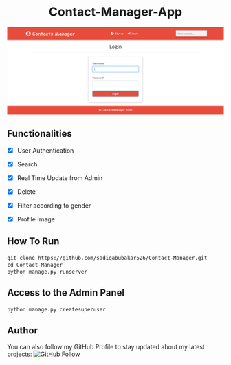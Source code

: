 <h1 align="center">Contact-Manager-App</h1>
<a href="#">
  <div align="center">
    <img src="screenshot.png" width='700'/>
  </div>
</a>

## Functionalities
- [x] User Authentication
- [x] Search
- [x] Real Time Update from Admin
- [x] Delete
- [x] Filter according to gender
- [x] Profile Image



## How To Run
```
git clone https://github.com/sadiqabubakar526/Contact-Manager.git
cd Contact-Manager
python manage.py runserver
```
## Access to the Admin Panel
```
python manage.py createsuperuser
```

## Author


You can also follow my GitHub Profile to stay updated about my latest projects: [![GitHub Follow](https://img.shields.io/badge/Connect-sadiqabubakar526-blue.svg?logo=Github&longCache=true&style=social&label=Follow)](https://github.com/sadiqabubakar526)

